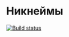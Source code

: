 # Никнеймы

[![Build status](https://ci.appveyor.com/api/projects/status/gpsniq4w6uy7oi0g?svg=true)](https://ci.appveyor.com/project/Kohstantih/nickname-ajs-task-6)
